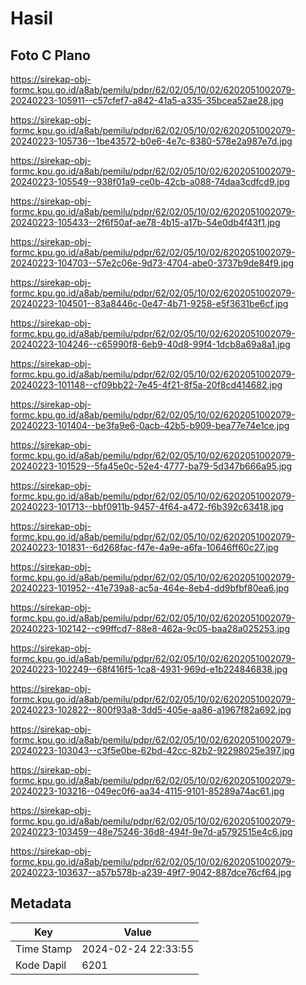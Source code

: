 # Hasil

## Foto C Plano

https://sirekap-obj-formc.kpu.go.id/a8ab/pemilu/pdpr/62/02/05/10/02/6202051002079-20240223-105911--c57cfef7-a842-41a5-a335-35bcea52ae28.jpg

https://sirekap-obj-formc.kpu.go.id/a8ab/pemilu/pdpr/62/02/05/10/02/6202051002079-20240223-105736--1be43572-b0e6-4e7c-8380-578e2a987e7d.jpg

https://sirekap-obj-formc.kpu.go.id/a8ab/pemilu/pdpr/62/02/05/10/02/6202051002079-20240223-105549--938f01a9-ce0b-42cb-a088-74daa3cdfcd9.jpg

https://sirekap-obj-formc.kpu.go.id/a8ab/pemilu/pdpr/62/02/05/10/02/6202051002079-20240223-105433--2f6f50af-ae78-4b15-a17b-54e0db4f43f1.jpg

https://sirekap-obj-formc.kpu.go.id/a8ab/pemilu/pdpr/62/02/05/10/02/6202051002079-20240223-104703--57e2c06e-9d73-4704-abe0-3737b9de84f9.jpg

https://sirekap-obj-formc.kpu.go.id/a8ab/pemilu/pdpr/62/02/05/10/02/6202051002079-20240223-104501--83a8446c-0e47-4b71-9258-e5f3631be6cf.jpg

https://sirekap-obj-formc.kpu.go.id/a8ab/pemilu/pdpr/62/02/05/10/02/6202051002079-20240223-104246--c65990f8-6eb9-40d8-99f4-1dcb8a69a8a1.jpg

https://sirekap-obj-formc.kpu.go.id/a8ab/pemilu/pdpr/62/02/05/10/02/6202051002079-20240223-101148--cf09bb22-7e45-4f21-8f5a-20f8cd414682.jpg

https://sirekap-obj-formc.kpu.go.id/a8ab/pemilu/pdpr/62/02/05/10/02/6202051002079-20240223-101404--be3fa9e6-0acb-42b5-b909-bea77e74e1ce.jpg

https://sirekap-obj-formc.kpu.go.id/a8ab/pemilu/pdpr/62/02/05/10/02/6202051002079-20240223-101529--5fa45e0c-52e4-4777-ba79-5d347b666a95.jpg

https://sirekap-obj-formc.kpu.go.id/a8ab/pemilu/pdpr/62/02/05/10/02/6202051002079-20240223-101713--bbf0911b-9457-4f64-a472-f6b392c63418.jpg

https://sirekap-obj-formc.kpu.go.id/a8ab/pemilu/pdpr/62/02/05/10/02/6202051002079-20240223-101831--6d268fac-f47e-4a9e-a6fa-10646ff60c27.jpg

https://sirekap-obj-formc.kpu.go.id/a8ab/pemilu/pdpr/62/02/05/10/02/6202051002079-20240223-101952--41e739a8-ac5a-464e-8eb4-dd9bfbf80ea6.jpg

https://sirekap-obj-formc.kpu.go.id/a8ab/pemilu/pdpr/62/02/05/10/02/6202051002079-20240223-102142--c99ffcd7-88e8-462a-9c05-baa28a025253.jpg

https://sirekap-obj-formc.kpu.go.id/a8ab/pemilu/pdpr/62/02/05/10/02/6202051002079-20240223-102249--68f416f5-1ca8-4931-969d-e1b224846838.jpg

https://sirekap-obj-formc.kpu.go.id/a8ab/pemilu/pdpr/62/02/05/10/02/6202051002079-20240223-102822--800f93a8-3dd5-405e-aa86-a1967f82a692.jpg

https://sirekap-obj-formc.kpu.go.id/a8ab/pemilu/pdpr/62/02/05/10/02/6202051002079-20240223-103043--c3f5e0be-62bd-42cc-82b2-92298025e397.jpg

https://sirekap-obj-formc.kpu.go.id/a8ab/pemilu/pdpr/62/02/05/10/02/6202051002079-20240223-103216--049ec0f6-aa34-4115-9101-85289a74ac61.jpg

https://sirekap-obj-formc.kpu.go.id/a8ab/pemilu/pdpr/62/02/05/10/02/6202051002079-20240223-103459--48e75246-36d8-494f-9e7d-a5792515e4c6.jpg

https://sirekap-obj-formc.kpu.go.id/a8ab/pemilu/pdpr/62/02/05/10/02/6202051002079-20240223-103637--a57b578b-a239-49f7-9042-887dce76cf64.jpg


## Metadata

| Key        | Value               |
| ---------- | ------------------- |
| Time Stamp | 2024-02-24 22:33:55 |
| Kode Dapil | 6201                |



